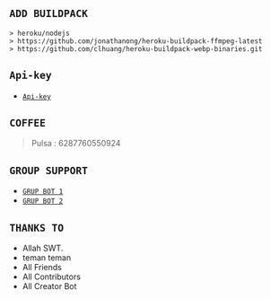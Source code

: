 
## `ADD BUILDPACK`

```
> heroku/nodejs
> https://github.com/jonathanong/heroku-buildpack-ffmpeg-latest
> https://github.com/clhuang/heroku-buildpack-webp-binaries.git
```

## ```Api-key```

- [`Api-key`](https://xtruapukey.herokuapp.com/)


## ```COFFEE```

> Pulsa : 6287760550924

## ```GROUP SUPPORT```

- [`GRUP BOT 1`](https://chat.whatsapp.com/DVkwSsqcuPDLR2f5fMkYTL)
- [`GRUP BOT 2`](https://chat.whatsapp.com/IqxJjeS5YSYDLz3ZNG6k19)

## `THANKS TO`

- Allah SWT.
- teman teman
- All Friends
- All Contributors
- All Creator Bot
